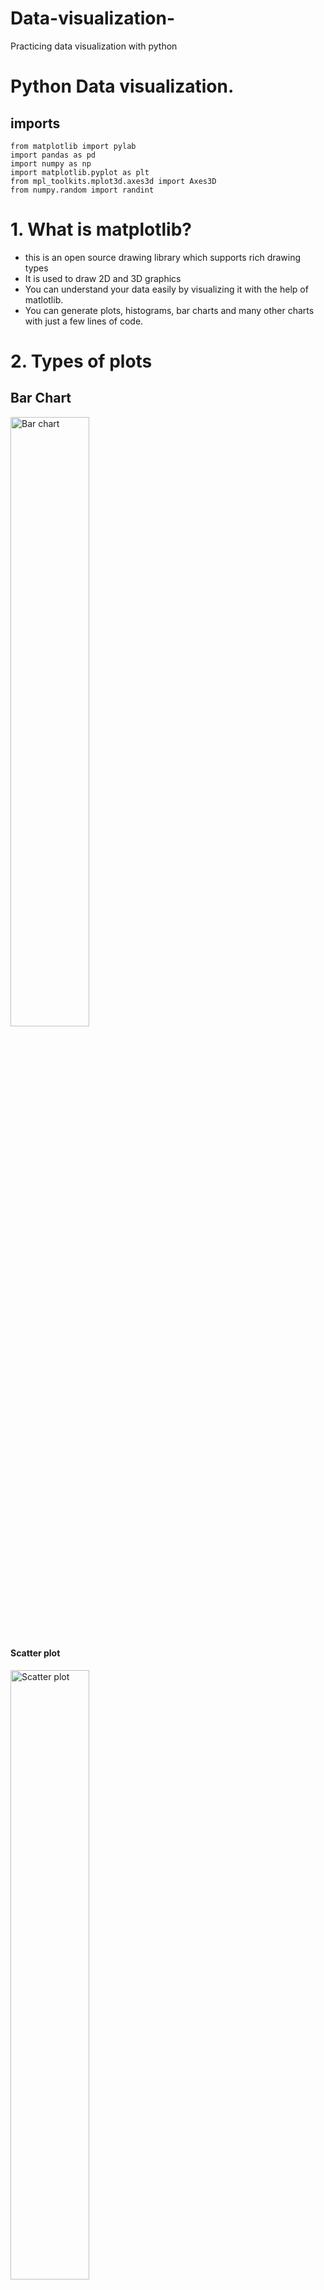 # Data-visualization-
Practicing data visualization with python
# Python Data visualization.
<h2>imports</h2>

```
from matplotlib import pylab
import pandas as pd
import numpy as np
import matplotlib.pyplot as plt
from mpl_toolkits.mplot3d.axes3d import Axes3D
from numpy.random import randint
```

# 1. What is matplotlib?
- this is an open source drawing library which supports rich drawing types
- It is used to draw 2D and 3D graphics
- You can understand your data easily by visualizing it with the help of matlotlib.
- You can generate plots, histograms, bar charts and many other charts with just a few lines of code.

# 2. Types of plots

<h2><strong>Bar Chart</strong></h2>
<img src="https://user-images.githubusercontent.com/87891857/211253830-e8277ed8-59bb-4e1c-aff4-d38bddcb9ae5.png" alt="Bar chart" title="Optional title" width=50% height=50%>
<h4>Scatter plot</h4>
<img src="https://user-images.githubusercontent.com/87891857/211311370-30176bd4-b7e1-4ea2-9917-a3e6ea43a034.png" alt="Scatter plot" title="Optional title" width=50% height=50%>
<h2><strong>pie Chart</strong></h2>
<p>The size of the items (or "wedges") in one data series in a pie chart is proportional to the total number of those elements. Information in a pie chart is represented graphically as a fraction of the entire. The pie() method of the Matplotlib API produces a pie chart from an array of data.</p><br>



<img src="https://user-images.githubusercontent.com/87891857/211193300-a4d06cf7-191e-4efe-b63a-e8848bc0ecdc.png" title="Optional title" width=50% height = 50%>
<h5>When to use pie chart</h5>
<p>
To illustrate two main uses, consider the following:

- If it's more critical that your audience get the big picture of your data than the finer details of how the individual slices compare in size, then by all means use pie charts.

- To emphasize the size or smallness of a certain portion of the whole.


</p>

<h4><b>When is it acceptable to refuse pie?</b></h4>

1. <b>Comparing category sizes:</b> Pie charts fail rapidly if we want our audience to grasp our data beyond huge, little, or the same.
2. <b>Data comparison across pies</b> is challenging because the pie slices you want to compare are visually distinct and situated in various locations.
3. <b>Displaying data that doesn't add up to 100%:</b> if the slices don't add up to 100%, the data is incorrect. The pie must, by definition, represent a meaningful totality.

<h4><b>The technique of creating a beautiful pie chart</b></h4>

1. <b>Avoid things like 3D and explosions.</b>These additions aren't necessary and can skew the results.
2. <b>Don't use very many slices.</b>There isn't a hard and fast rule here, so think carefully about the needs of your dataset as well as audience.
3. <b>Organize your data in a useful way.</b>This takes into account the natural construct that we have of reading in a clockwise direction.
4. <b>Remove the legend and provide direct labels for the information.</b>A direct labeling system eliminates the need to constantly refer back and forth between the legend as well as the information being shown. As provided  there is enough room for the labels to be legible, you should always try to label your segments directly with the value.
<h4>Histogram</h4>
<h4>Line Chart</h4>
<h4>Area Graph</h4><br>

# 3. Plotting graphs and subgraphs

* Markers (points) can be drawn in a diagram with the aid of the plot() function. The plot() function automatically constructs a line connecting two points.

<h3>Plotting graph</h3>

```
# read a dataframe. Data available in the folder
data = pd.read_csv("Fifa_world_cup.csv")
data.head()

# dpi produce high quality images
fig = plt.figure(dpi=600)
x = data["total attempts team1"]
y = data["goal preventions team2"]


pylab.plot(x, y,color='red', lw=0.5, marker='o') 

```
# Output

<img src="https://user-images.githubusercontent.com/87891857/211196697-6e5547a3-f3e1-416c-ae8c-bde73c52dd1d.png" title="Optional title" width=50% height = 50%>

<h3>Drawing subgraphs</h3>

- A subgraph is a graph where all of the edges and vertices belong to a smaller graph.
```
# The contents of the brackets represent (rows, columns, indexes)

m = data["conceded team1"]
n = data["goal inside the penalty area team2"]
fig = plt.figure(dpi=600)
pylab.subplot(1, 2, 1)  # (1st row, 2nd column, index 1 )
pylab.plot(x, y,color='red', lw=0.25 ,marker="o", markerfacecolor='red' )

pylab.subplot(2, 2, 2)  # (2nd row , 2nd column, index 2)
pylab.plot(m, n, color='green', lw=0.25 ,marker="o", markerfacecolor='green')
```

# Output

<img src="https://user-images.githubusercontent.com/87891857/211197293-009c7f7b-0327-42ac-a108-6608227cb7d4.png" alt="subgraphs" title="Any title" width=50% height=50%>

# 4. Adding a graph inside a graph

```
fig = plt.figure(dpi=600)
axes1 = fig.add_axes([0.1, 0.1, 0.8, 0.8]) # left , right, width, height
axes2 = fig.add_axes([0.2, 0.5, 0.2, 0.3])

axes1.plot(x, y,color='red', lw=0.25 ,marker="o", markerfacecolor='red')

axes2.plot(m, n, color='green', lw=0.25 ,marker="o", markerfacecolor='green')
```
# Output
<img src="https://user-images.githubusercontent.com/87891857/211240499-98bddf1c-8e6a-45e4-8120-2294ea55fe96.png" alt="graph inside a graph" title="Any title" width=50% height = 50%>

# 5. Graph parameters - title, label, legend

```
i = data["goal preventions team1"]
j = data["goal preventions team2"]

ax.legend(["Label1", "label2"])
fig, axes = plt.subplots(dpi= 600)
axes.set_xlabel('goal preventions team1') # x axis label
axes.set_ylabel('goal preventions team2') # y axis label
axes.set_title("Fifa World Cup") # Adding title


axes.plot(i, j, color='green', lw=0.25 ,marker="o", markerfacecolor='red')
axes.legend([ "team1 vs team2 goal preventions"])
```

# Output
<img src="https://user-images.githubusercontent.com/87891857/211242225-b4b7c2e2-fad8-45b8-9914-3350998eb9f7.png" alt="Graph parameters" title="Any title" width=50% height =50%>

# 6. Line graphs - line types, color and transparency

```
fig, axes = plt.subplots(dpi= 600)


axes.plot(x, y, 
        color='green', 
        alpha=.7, 
        lw=0.5,  # line width
        marker="o", 
        markerfacecolor="red")
```
# Output

<img src="https://user-images.githubusercontent.com/87891857/211243864-31190109-c220-4b23-b126-34fdaedc3e9a.png" alt="Line graph" title="Optional title" width= 50% height=50%>

# 7. Canvas grid and axis range

```
k  = np.linspace(1, 25, 25)
n = np.linspace(1, 20, 25)

fig, axes = plt.subplots(1, 2, dpi=400)

axes[0].plot(k, k**2, n, n**3, lw=2)
axes[0].grid(True)

axes[1].plot(k, k**2, n, n**3, lw=2)
axes[1].grid(True)
axes[1].set_ylim([0, 8000])
axes[1].set_xlim([5, 10])
```

# Output
<img src="https://user-images.githubusercontent.com/87891857/211248437-9869fca7-4c49-4f3b-b029-bef5bebb41ea.png" alt="Canvas grid" title="Optional title" width=50% height=50%>

# 8. 2D plots - scatter, step, bar, fill_between

```
k  = np.linspace(1, 25, 25)
fig , axes = plt.subplots(1, 4, figsize=(16, 5), dpi=600)
axes[0].set_title("scatter")
axes[0].scatter(k, k**2, color='red')
axes[1].set_title("step plot")
axes[1].step(k, k**3)

axes[2].set_title("bar plot")
axes[2].bar(k, k**4, width=0.8)

axes[3].set_title("fill_between")
axes[3].fill_between(k, k**4, color='green', alpha=0.5)
```

# Output

<img src="https://user-images.githubusercontent.com/87891857/211249408-4e1aa135-079a-4fde-a04c-3cf258f4f32d.png" alt="2D plot" title="Optional title" >

# 9. Radar chart, Histogram, Contour image

```
fig = plt.figure(figsize=(6, 6), dpi=400)
axes = fig.add_axes([0.0, 0.0, 6, 1], polar=True)

x = np.linspace(0, 2 * np.pi, 100)


axes.plot(x, x, color='red', lw=3)
```
# Output
<img src="https://user-images.githubusercontent.com/87891857/211250863-22487732-7d38-45b2-a74d-8f1c899d057e.png" alt="Rada chart" title="Optional Title" width=50% height=50%>

# 10 3D surface image

```
delta = 0.025
x = np.arange(-3.0, 3.0, delta)
y = np.arange(-2.0, 2.0, delta)

X, Y = np.meshgrid(x, y)
Z1 = np.exp(-X**2 - Y**2)
Z2 = np.exp(-(X-1)**2 - (Y - 1)** 2)
Z = (Z1 - Z2)* 2

fig = plt.figure(figsize=(14, 6), dpi=400)
# specify the 3D graphics to draw, with projection='3d'
ax = fig.add_subplot(1, 2, 1, projection='3d')
ax.plot_surface(X, Y, Z, rstride=7, cstride=4, linewidth=0, color="red")
```

# Output

<img src="https://user-images.githubusercontent.com/87891857/211252226-6af0fd44-dfbe-449b-a19b-2676bbec8d7e.png" alt="3D graph" title="Optional title" width=50% height=50%>

# 11 Practive example (pie chart)

<h4><b>Example:</b> A simple pie chart</h4>

```
Languages = 'Python', 'C/C++', 'PHP', 'C#', 'Java', 'Other languages'
popularity = [29, 5.9, 6.2, 7.3,  19.1, 23.5]
colors = ['#1f77b4', '#ff7f0e', '#2ca02c', '#d62728' ,  '#9467bd', '#8c564b']
explode= [0.1, 0, 0, 0, 0, 0]
# wp=  {'linewidth': 0.5, 'edgecolor': 'green'}

fig, ax = plt.subplots(figsize= (8, 7), dpi=600)
ax.pie(popularity, labels=Languages,colors=colors,explode=explode, autopct= "%1.1f%%")

ax.set_title("Popular programming language")
```
# Output
<img src="https://user-images.githubusercontent.com/87891857/211193300-a4d06cf7-191e-4efe-b63a-e8848bc0ecdc.png" title="Optional title" width=50% height = 50%>